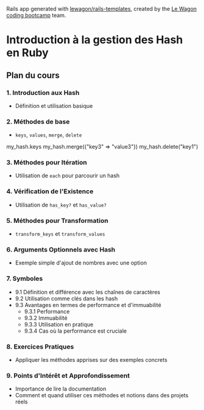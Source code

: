 Rails app generated with [lewagon/rails-templates](https://github.com/lewagon/rails-templates), created by the [Le Wagon coding bootcamp](https://www.lewagon.com) team.

# Introduction à la gestion des Hash en Ruby

## Plan du cours

### 1. Introduction aux Hash
- Définition et utilisation basique

### 2. Méthodes de base
- `keys`, `values`, `merge`, `delete`

my_hash.keys
my_hash.merge({"key3" => "value3"})
my_hash.delete("key1")

### 3. Méthodes pour Itération
- Utilisation de `each` pour parcourir un hash

### 4. Vérification de l'Existence
- Utilisation de `has_key?` et `has_value?`

### 5. Méthodes pour Transformation
- `transform_keys` et `transform_values`

### 6. Arguments Optionnels avec Hash
- Exemple simple d'ajout de nombres avec une option

### 7. Symboles
- 9.1 Définition et différence avec les chaînes de caractères
- 9.2 Utilisation comme clés dans les hash
- 9.3 Avantages en termes de performance et d'immuabilité
  - 9.3.1 Performance
  - 9.3.2 Immuabilité
  - 9.3.3 Utilisation en pratique
  - 9.3.4 Cas où la performance est cruciale

### 8. Exercices Pratiques
- Appliquer les méthodes apprises sur des exemples concrets

### 9. Points d'Intérêt et Approfondissement
- Importance de lire la documentation
- Comment et quand utiliser ces méthodes et notions dans des projets réels